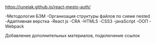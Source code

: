 https://juneiak.github.io/react-mesto-auth/

-Методология БЭМ -Организация структуры файлов по схеме nested -Адаптивная верстка -React js -CRA -HTML5 -CSS3 -javaScript -ООП -Webpack

Добавление дополнительных материалов, подключение ссылок